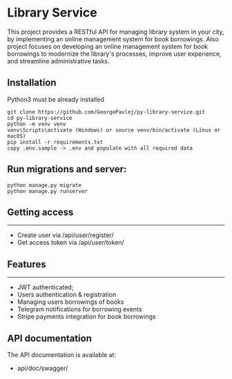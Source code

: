 # Library Service
This project provides a RESTful API for managing library system in your city, by implementing an online management system for book borrowings. Also project focuses on developing an online management system for book borrowings to modernize the library's processes, improve user experience, and streamline administrative tasks.



## Installation
Python3 must be already installed
```shell
git clone https://github.com/GeorgePavlej/py-library-service.git
cd py-library-service
python -m venv venv
venv\Scripts\activate (Windows) or source venv/bin/activate (Linux or macOS)
pip install -r requirements.txt
copy .env.sample -> .env and populate with all required data
```

## Run migrations and server:

```shell
python manage.py migrate
python manage.py runserver
```
## Getting access
<hr>

- Create user via /api/user/register/
- Get access token via /api/user/token/

## Features
<hr>

- JWT authenticated;
- Users authentication & registration
- Managing users borrowings of books
- Telegram notifications for borrowing events
- Stripe payments integration for book borrowings

## API documentation

The API documentation is available at:
- api/doc/swagger/
